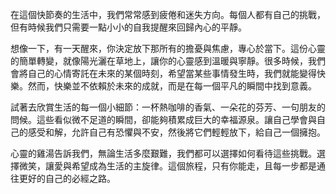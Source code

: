 在這個快節奏的生活中，我們常常感到疲倦和迷失方向。每個人都有自己的挑戰，但有時候我們只需要一點小小的自我提醒來回歸內心的平靜。

想像一下，有一天醒來，你決定放下那所有的擔憂與焦慮，專心於當下。這份心靈的簡單轉變，就像陽光灑在草地上，讓你的心靈感到溫暖與寧靜。很多時候，我們會將自己的心情寄託在未來的某個時刻，希望當某些事情發生時，我們就能變得快樂。然而，快樂並不依賴於未來的成就，而是在每一個平凡的瞬間中找到意義。

試著去欣賞生活的每一個小細節：一杯熱咖啡的香氣、一朵花的芬芳、一句朋友的問候。這些看似微不足道的瞬間，卻能夠積累成巨大的幸福源泉。讓自己學會與自己的感受和解，允許自己有恐懼與不安，然後將它們輕輕放下，給自己一個擁抱。

心靈的雞湯告訴我們，無論生活多麼艱難，我們都可以選擇如何看待這些挑戰。選擇微笑，讓愛與希望成為生活的主旋律。這個旅程，只有你能走，且每一步都是通往更好的自己的必經之路。